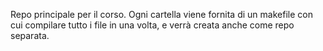 Repo principale per il corso.
Ogni cartella viene fornita di un makefile con cui compilare tutto i file in una volta, e verrà creata anche come repo separata.

